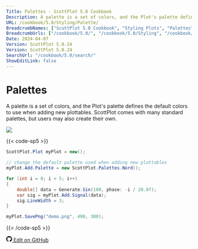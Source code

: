```yaml
---
Title: Palettes - ScottPlot 5.0 Cookbook
Description: A palette is a set of colors, and the Plot's palette defines the default colors to use when adding new plottables. ScottPlot comes with many standard palettes, but users may also create their own.
URL: /cookbook/5.0/Styling/Palette/
BreadcrumbNames: ["ScottPlot 5.0 Cookbook", "Styling Plots", "Palettes"]
BreadcrumbUrls: ["/cookbook/5.0/", "/cookbook/5.0/Styling", "/cookbook/5.0/Styling/Palette"]
Date: 2024-04-07
Version: ScottPlot 5.0.24
Version: ScottPlot 5.0.24
SearchUrl: "/cookbook/5.0/search/"
ShowEditLink: false
---
```


# Palettes


A palette is a set of colors, and the Plot's palette defines the default colors to use when adding new plottables. ScottPlot comes with many standard palettes, but users may also create their own.

[![](/cookbook/5.0/images/Palette.png?240407170921)](/cookbook/5.0/images/Palette.png?240407170921)

{{< code-sp5 >}}

```cs
ScottPlot.Plot myPlot = new();

// change the default palette used when adding new plottables
myPlot.Add.Palette = new ScottPlot.Palettes.Nord();

for (int i = 0; i < 5; i++)
{
    double[] data = Generate.Sin(100, phase: -i / 20.0f);
    var sig = myPlot.Add.Signal(data);
    sig.LineWidth = 3;
}

myPlot.SavePng("demo.png", 400, 300);

```

{{< /code-sp5 >}}

<a href='https://github.com/ScottPlot/ScottPlot/blob/main/src/ScottPlot5/ScottPlot5%20Cookbook/Recipes/Introduction/Styling.cs'><svg xmlns="http://www.w3.org/2000/svg" width="16" height="16" fill="currentColor" class="mb-1 bi bi-github" viewBox="0 0 16 16">
  <path d="M8 0C3.58 0 0 3.58 0 8c0 3.54 2.29 6.53 5.47 7.59.4.07.55-.17.55-.38 0-.19-.01-.82-.01-1.49-2.01.37-2.53-.49-2.69-.94-.09-.23-.48-.94-.82-1.13-.28-.15-.68-.52-.01-.53.63-.01 1.08.58 1.23.82.72 1.21 1.87.87 2.33.66.07-.52.28-.87.51-1.07-1.78-.2-3.64-.89-3.64-3.95 0-.87.31-1.59.82-2.15-.08-.2-.36-1.02.08-2.12 0 0 .67-.21 2.2.82.64-.18 1.32-.27 2-.27s1.36.09 2 .27c1.53-1.04 2.2-.82 2.2-.82.44 1.1.16 1.92.08 2.12.51.56.82 1.27.82 2.15 0 3.07-1.87 3.75-3.65 3.95.29.25.54.73.54 1.48 0 1.07-.01 1.93-.01 2.2 0 .21.15.46.55.38A8.01 8.01 0 0 0 16 8c0-4.42-3.58-8-8-8"/>
</svg> Edit on GitHub</a>

